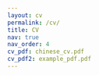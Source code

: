 ```yaml
---
layout: cv
permalink: /cv/
title: CV
nav: true
nav_order: 4
cv_pdf: chinese_cv.pdf
cv_pdf2: example_pdf.pdf
---
```

